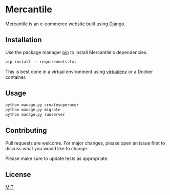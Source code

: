 # Mercantile

Mercantile is an e-commerce website built using Django.

## Installation

Use the package manager [pip](https://pip.pypa.io/en/stable/) to install Mercantile's dependencies.

```bash
pip install -r requirements.txt
```

This is best done in a virtual environment using [virtualenv](https://packaging.python.org/guides/installing-using-pip-and-virtual-environments/) or a Docker container.

## Usage

```bash
python manage.py createsuperuser
python manage.py migrate
python manage.py runserver
```

## Contributing
Pull requests are welcome. For major changes, please open an issue first to discuss what you would like to change.

Please make sure to update tests as appropriate.

## License
[MIT](https://choosealicense.com/licenses/mit/)